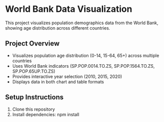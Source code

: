  # World Bank Data Visualization

This project visualizes population demographics data from the World Bank, showing age distribution across different countries.

## Project Overview

- Visualizes population age distribution (0-14, 15-64, 65+) across multiple countries
- Uses World Bank indicators (SP.POP.0014.TO.ZS, SP.POP.1564.TO.ZS, SP.POP.65UP.TO.ZS)
- Provides interactive year selection (2010, 2015, 2020)
- Displays data in both chart and table formats

## Setup Instructions

1. Clone this repository
2. Install dependencies:
npm install
